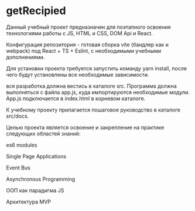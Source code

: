 # getRecipied

Данный учебный проект предназначен для поэтапного освоения технологиями работы с JS, HTML и CSS, DOM Api и React.

Конфигурация репозитория  - готовая сборка vite (бандлер как и webpack) под React + TS + Eslint, с необходимыми учебными дополнениями.

Для установки проекта требуется запустить команду yarn install, после чего будут установлены все необходимые зависимости.

вся разработка должна вестись в каталоге src. Программа должна выполняться с файла app.js, куда импортируются необходимые модули. App.js подключается в index.html в корневом каталоге.

К учебному проекту прилагается пошаговое руководство в каталоге src/docs.

Целью проекта является освоение и закрепление на практике следующих областей знаний:


es6 modules

Single Page Applications

Event Bus

Asynchronous Programming

ООП как парадигма JS

Архитектура MVP

